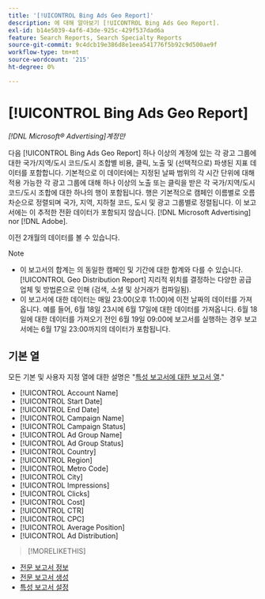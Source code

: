 ```yaml
---
title: '[!UICONTROL Bing Ads Geo Report]'
description: 에 대해 알아보기 [!UICONTROL Bing Ads Geo Report].
exl-id: b14e5039-4af6-43de-925c-429f537dad6a
feature: Search Reports, Search Specialty Reports
source-git-commit: 9c4dcb19e386d8e1eea541776f5b92c9d500ae9f
workflow-type: tm+mt
source-wordcount: '215'
ht-degree: 0%

---
```


# [!UICONTROL Bing Ads Geo Report]

*[!DNL Microsoft® Advertising]계정만*

다음 [!UICONTROL Bing Ads Geo Report] 하나 이상의 계정에 있는 각 광고 그룹에 대한 국가/지역/도시 코드/도시 조합별 비용, 클릭, 노출 및 (선택적으로) 파생된 지표 데이터를 포함합니다. 기본적으로 이 데이터에는 지정된 날짜 범위의 각 시간 단위에 대해 적용 가능한 각 광고 그룹에 대해 하나 이상의 노출 또는 클릭을 받은 각 국가/지역/도시 코드/도시 조합에 대한 하나의 행이 포함됩니다. 행은 기본적으로 캠페인 이름별로 오름차순으로 정렬되며 국가, 지역, 지하철 코드, 도시 및 광고 그룹별로 정렬됩니다. 이 보고서에는 이 추적한 전환 데이터가 포함되지 않습니다. [!DNL Microsoft Advertising] nor [!DNL Adobe].

이전 2개월의 데이터를 볼 수 있습니다.

>[!NOTE]
>
>* 이 보고서의 합계는 의 동일한 캠페인 및 기간에 대한 합계와 다를 수 있습니다. [!UICONTROL Geo Distribution Report] 지리적 위치를 결정하는 다양한 공급업체 및 방법론으로 인해 (검색, 소셜 및 상거래가 컴파일됨).
>* 이 보고서에 대한 데이터는 매일 23:00(오후 11:00)에 이전 날짜의 데이터를 가져옵니다. 예를 들어, 6월 18일 23시에 6월 17일에 대한 데이터를 가져옵니다. 6월 18일에 대한 데이터를 가져오기 전인 6월 19일 09:00에 보고서를 실행하는 경우 보고서에는 6월 17일 23:00까지의 데이터가 포함됩니다.

## 기본 열

모든 기본 및 사용자 지정 열에 대한 설명은 &quot;[특성 보고서에 대한 보고서 열](specialty-report-columns.md).&quot;

* [!UICONTROL Account Name]
* [!UICONTROL Start Date]
* [!UICONTROL End Date]
* [!UICONTROL Campaign Name]
* [!UICONTROL Campaign Status]
* [!UICONTROL Ad Group Name]
* [!UICONTROL Ad Group Status]
* [!UICONTROL Country]
* [!UICONTROL Region]
* [!UICONTROL Metro Code]
* [!UICONTROL City]
* [!UICONTROL Impressions]
* [!UICONTROL Clicks]
* [!UICONTROL Cost]
* [!UICONTROL CTR]
* [!UICONTROL CPC]
* [!UICONTROL Average Position]
* [!UICONTROL Ad Distribution]

>[!MORELIKETHIS]
>
* [전문 보고서 정보](specialty-report-about.md)
* [전문 보고서 생성](specialty-report-generate.md)
* [특성 보고서 설정](specialty-report-settings.md)
